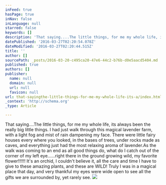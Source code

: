 ```yaml
---
inFeed: true
hasPage: true
inNav: false
inLanguage: null
starred: false
keywords: []
description: 'That saying....The little things, for me my whole life, its always been the really big little things. I had just walk through this magical lavender farm, with a light fog and mist of rain dampening my face. There were little fairy houses every where you looked, in the bases of trees, under rocks made as caves, and everything just had the most relaxing aroma of lavender.'
datePublished: '2016-03-27T02:20:54.078Z'
dateModified: '2016-03-27T02:20:44.515Z'
title: ''
author: []
sourcePath: _posts/2016-03-20-c495ca20-47e6-44c2-b76b-d0e5aacd5404.md
published: true
authors: []
publisher:
  name: null
  domain: null
  url: null
  favicon: null
url: that-sayingthe-little-things-for-me-my-whole-life-its-a/index.html
_context: 'http://schema.org'
_type: Article

---
```

That saying....The little things, for me my whole life, its always been the really big little things. I had just walk through this magical lavender farm, with a light fog and mist of rain dampening my face. There were little fairy houses every where you looked, in the bases of trees, under rocks made as caves, and everything just had the most relaxing aroma of lavender.As the walk was coming to an end as all good things do, what do I catch out of the corner of my left eye......right there in the ground growing wild, my favorite flower!!!!!! It's an orchid, I couldn't believe it, all the care and time I have to give to these amazing plants, and these are WILD! Truly I was in a magical place that day, and very thankful my eyes were wide open to see all the gifts we are surrounded by, yet rarely see.
![](https://the-grid-user-content.s3-us-west-2.amazonaws.com/34f88454-1cf2-4596-b9dd-38fa0bff471b.jpg)
